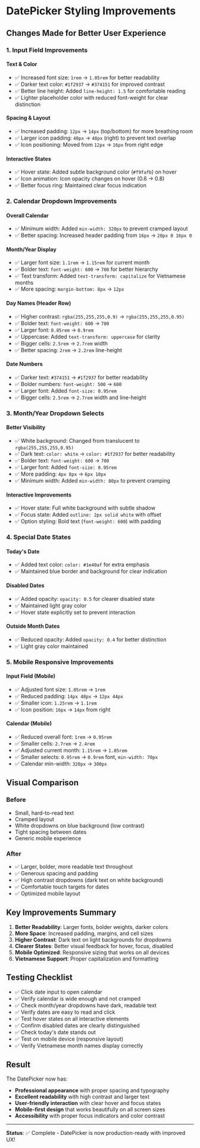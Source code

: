 # DatePicker Styling Improvements

## Changes Made for Better User Experience

### 1. **Input Field Improvements**

#### Text & Color
- ✅ Increased font size: `1rem` → `1.05rem` for better readability
- ✅ Darker text color: `#1f2937` → `#374151` for improved contrast
- ✅ Better line height: Added `line-height: 1.5` for comfortable reading
- ✅ Lighter placeholder color with reduced font-weight for clear distinction

#### Spacing & Layout
- ✅ Increased padding: `12px` → `14px` (top/bottom) for more breathing room
- ✅ Larger icon padding: `40px` → `48px` (right) to prevent text overlap
- ✅ Icon positioning: Moved from `12px` → `16px` from right edge

#### Interactive States
- ✅ Hover state: Added subtle background color (`#f9fafb`) on hover
- ✅ Icon animation: Icon opacity changes on hover (0.6 → 0.8)
- ✅ Better focus ring: Maintained clear focus indication

### 2. **Calendar Dropdown Improvements**

#### Overall Calendar
- ✅ Minimum width: Added `min-width: 320px` to prevent cramped layout
- ✅ Better spacing: Increased header padding from `16px` → `20px 0 16px 0`

#### Month/Year Display
- ✅ Larger font size: `1.1rem` → `1.15rem` for current month
- ✅ Bolder text: `font-weight: 600` → `700` for better hierarchy
- ✅ Text transform: Added `text-transform: capitalize` for Vietnamese months
- ✅ More spacing: `margin-bottom: 8px` → `12px`

#### Day Names (Header Row)
- ✅ Higher contrast: `rgba(255,255,255,0.9)` → `rgba(255,255,255,0.95)`
- ✅ Bolder text: `font-weight: 600` → `700`
- ✅ Larger font: `0.85rem` → `0.9rem`
- ✅ Uppercase: Added `text-transform: uppercase` for clarity
- ✅ Bigger cells: `2.5rem` → `2.7rem` width
- ✅ Better spacing: `2rem` → `2.2rem` line-height

#### Date Numbers
- ✅ Darker text: `#374151` → `#1f2937` for better readability
- ✅ Bolder numbers: `font-weight: 500` → `600`
- ✅ Larger font: Added `font-size: 0.95rem`
- ✅ Bigger cells: `2.5rem` → `2.7rem` width and line-height

### 3. **Month/Year Dropdown Selects**

#### Better Visibility
- ✅ White background: Changed from translucent to `rgba(255,255,255,0.95)`
- ✅ Dark text: `color: white` → `color: #1f2937` for better readability
- ✅ Bolder text: `font-weight: 600` → `700`
- ✅ Larger font: Added `font-size: 0.95rem`
- ✅ More padding: `4px 8px` → `6px 10px`
- ✅ Minimum width: Added `min-width: 80px` to prevent cramping

#### Interactive Improvements
- ✅ Hover state: Full white background with subtle shadow
- ✅ Focus state: Added `outline: 2px solid white` with offset
- ✅ Option styling: Bold text (`font-weight: 600`) with padding

### 4. **Special Date States**

#### Today's Date
- ✅ Added text color: `color: #1e40af` for extra emphasis
- ✅ Maintained blue border and background for clear indication

#### Disabled Dates
- ✅ Added opacity: `opacity: 0.5` for clearer disabled state
- ✅ Maintained light gray color
- ✅ Hover state explicitly set to prevent interaction

#### Outside Month Dates
- ✅ Reduced opacity: Added `opacity: 0.4` for better distinction
- ✅ Light gray color maintained

### 5. **Mobile Responsive Improvements**

#### Input Field (Mobile)
- ✅ Adjusted font size: `1.05rem` → `1rem`
- ✅ Reduced padding: `14px 48px` → `12px 44px`
- ✅ Smaller icon: `1.25rem` → `1.1rem`
- ✅ Icon position: `16px` → `14px` from right

#### Calendar (Mobile)
- ✅ Reduced overall font: `1rem` → `0.95rem`
- ✅ Smaller cells: `2.7rem` → `2.4rem`
- ✅ Adjusted current month: `1.15rem` → `1.05rem`
- ✅ Smaller selects: `0.95rem` → `0.9rem` font, `min-width: 70px`
- ✅ Calendar min-width: `320px` → `300px`

## Visual Comparison

### Before
- Small, hard-to-read text
- Cramped layout
- White dropdowns on blue background (low contrast)
- Tight spacing between dates
- Generic mobile experience

### After
- ✅ Larger, bolder, more readable text throughout
- ✅ Generous spacing and padding
- ✅ High contrast dropdowns (dark text on white background)
- ✅ Comfortable touch targets for dates
- ✅ Optimized mobile layout

## Key Improvements Summary

1. **Better Readability**: Larger fonts, bolder weights, darker colors
2. **More Space**: Increased padding, margins, and cell sizes
3. **Higher Contrast**: Dark text on light backgrounds for dropdowns
4. **Clearer States**: Better visual feedback for hover, focus, disabled
5. **Mobile Optimized**: Responsive sizing that works on all devices
6. **Vietnamese Support**: Proper capitalization and formatting

## Testing Checklist

- ✅ Click date input to open calendar
- ✅ Verify calendar is wide enough and not cramped
- ✅ Check month/year dropdowns have dark, readable text
- ✅ Verify dates are easy to read and click
- ✅ Test hover states on all interactive elements
- ✅ Confirm disabled dates are clearly distinguished
- ✅ Check today's date stands out
- ✅ Test on mobile device (responsive layout)
- ✅ Verify Vietnamese month names display correctly

## Result

The DatePicker now has:
- **Professional appearance** with proper spacing and typography
- **Excellent readability** with high contrast and larger text
- **User-friendly interaction** with clear hover and focus states
- **Mobile-first design** that works beautifully on all screen sizes
- **Accessibility** with proper focus indicators and color contrast

---

**Status**: ✅ Complete - DatePicker is now production-ready with improved UX!
